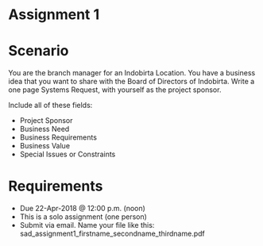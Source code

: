 # Assignment 1

# Scenario

You are the branch manager for an Indobirta Location.  You have a business idea that you want to share with the Board of Directors of Indobirta.  Write a one page Systems Request, with yourself as the project sponsor.  

Include all of these fields:
- Project Sponsor
- Business Need
- Business Requirements
- Business Value
- Special Issues or Constraints

# Requirements

* Due 22-Apr-2018 @ 12:00 p.m. (noon)
* This is a solo assignment (one person)
* Submit via email.  Name your file like this: sad_assignment1_firstname_secondname_thirdname.pdf
